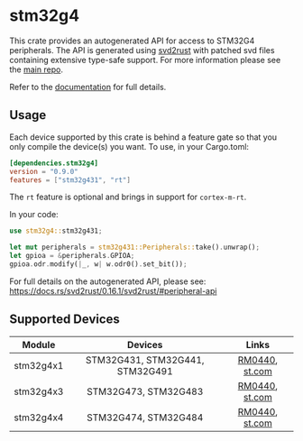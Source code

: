 # stm32g4
This crate provides an autogenerated API for access to STM32G4 peripherals.
The API is generated using [svd2rust] with patched svd files containing
extensive type-safe support. For more information please see the [main repo].

Refer to the [documentation] for full details.

[svd2rust]: https://github.com/japaric/svd2rust
[main repo]: https://github.com/stm32-rs/stm32-rs
[documentation]: https://docs.rs/stm32g4/latest/stm32g4/

## Usage
Each device supported by this crate is behind a feature gate so that you only
compile the device(s) you want. To use, in your Cargo.toml:

```toml
[dependencies.stm32g4]
version = "0.9.0"
features = ["stm32g431", "rt"]
```

The `rt` feature is optional and brings in support for `cortex-m-rt`.

In your code:

```rust
use stm32g4::stm32g431;

let mut peripherals = stm32g431::Peripherals::take().unwrap();
let gpioa = &peripherals.GPIOA;
gpioa.odr.modify(|_, w| w.odr0().set_bit());
```

For full details on the autogenerated API, please see:
https://docs.rs/svd2rust/0.16.1/svd2rust/#peripheral-api

## Supported Devices

| Module | Devices | Links |
|:------:|:-------:|:-----:|
| stm32g4x1 | STM32G431, STM32G441, STM32G491 | [RM0440](https://www.st.com/resource/en/reference_manual/dm00355726.pdf), [st.com](https://www.st.com/en/microcontrollers-microprocessors/stm32g4x1.html) |
| stm32g4x3 | STM32G473, STM32G483 | [RM0440](https://www.st.com/resource/en/reference_manual/dm00355726.pdf), [st.com](https://www.st.com/en/microcontrollers-microprocessors/stm32g4x3.html) |
| stm32g4x4 | STM32G474, STM32G484 | [RM0440](https://www.st.com/resource/en/reference_manual/dm00355726.pdf), [st.com](https://www.st.com/en/microcontrollers-microprocessors/stm32g4x4.html) |
